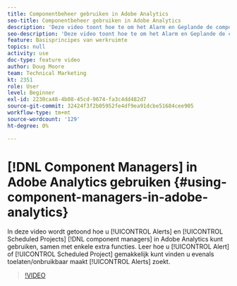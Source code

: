 ```yaml
---
title: Componentbeheer gebruiken in Adobe Analytics
seo-title: Componentbeheer gebruiken in Adobe Analytics
description: 'Deze video toont hoe te om het Alarm en Geplande de componentenmanagers van Projecten in Adobe Analytics, samen met sommige extra eigenschappen te gebruiken. Leer hoe u de waarschuwing of het geplande project waarnaar u zoekt, gemakkelijk kunt vinden en Waarschuwingen inschakelen/uitschakelen. '
seo-description: 'Deze video toont hoe te om het Alarm en Geplande de componentenmanagers van Projecten in Adobe Analytics, samen met sommige extra eigenschappen te gebruiken. Leer hoe u de waarschuwing of het geplande project waarnaar u zoekt, gemakkelijk kunt vinden en Waarschuwingen inschakelen/uitschakelen. '
feature: Basisprincipes van werkruimte
topics: null
activity: use
doc-type: feature video
author: Doug Moore
team: Technical Marketing
kt: 2351
role: User
level: Beginner
exl-id: 2230ca48-4b08-45cd-9674-fa3c4dd482d7
source-git-commit: 32424f3f2b05952fe4df9ea91dcbe51684cee905
workflow-type: tm+mt
source-wordcount: '129'
ht-degree: 0%

---
```


# [!DNL Component Managers] in Adobe Analytics gebruiken {#using-component-managers-in-adobe-analytics}

In deze video wordt getoond hoe u [!UICONTROL Alerts] en [!UICONTROL Scheduled Projects] [!DNL component managers] in Adobe Analytics kunt gebruiken, samen met enkele extra functies. Leer hoe u [!UICONTROL Alert] of [!UICONTROL Scheduled Project] gemakkelijk kunt vinden u evenals toelaten/onbruikbaar maakt [!UICONTROL Alerts] zoekt.

>[!VIDEO](https://video.tv.adobe.com/v/24068/?quality=12)
